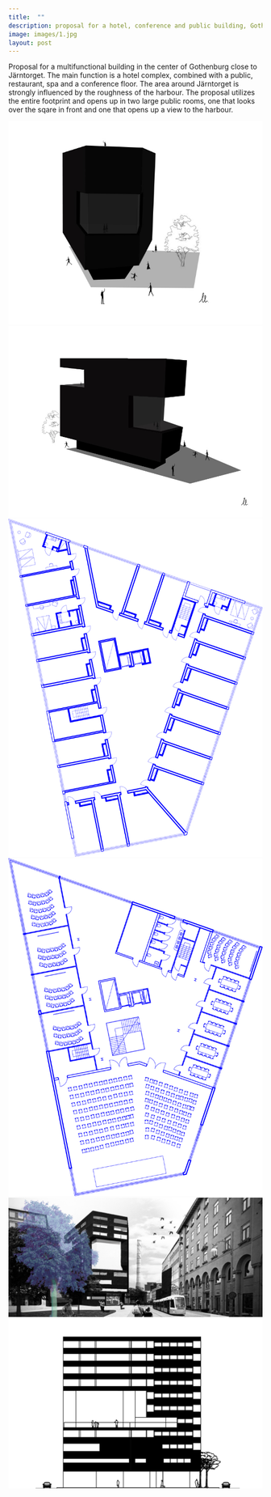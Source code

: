 ```yaml
---
title:  ""
description: proposal for a hotel, conference and public building, Gothenburg
image: images/1.jpg
layout: post
---
```

Proposal for a multifunctional building in the center of Gothenburg close to Järntorget. 
The main function is a hotel complex, combined with a public, restaurant, spa and a conference floor. 
The area around Järntorget is strongly influenced by the roughness of the harbour.
The proposal utilizes the entire footprint and opens up in two large public rooms, one that looks over the sqare in front and
one that opens up a view to the harbour. 

![Bildbeskrivning](/images/1.jpg)
![Bildbeskrivning](/images/2.jpg)
![Bildbeskrivning](/images/4.jpg)
![Bildbeskrivning](/images/5.jpg)
![Bildbeskrivning](/images/6.jpg)
![Bildbeskrivning](/images/7.jpg)
